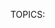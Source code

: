 TOPICS: <title>

# HTML 标题元素: `<title>`

**HTML`<title>`元素**定义文档的**标题**，所以在所有HTML文档中是**必需的**，显示在浏览器的*标题栏*或*标签页*上。它只可以包含文本，若是包含有标签，则包含的任何标签都不会被解释。

## 技术摘要

|  |  |
| :-- | :-- |
| **内容分类** | *元数据内容*。|
| **允许内容** | 非空字符或特殊字符（inter-element whitespace）的文本。 |
| **标签遗漏** | 同时需要开标签和闭标签。注意：遗漏`</title>`标签会导致浏览器忽略掉页面的剩余部分。|
| **允许的父标签** | 一个[`<head>`](/zh-hans/webfrontend/<head>/)元素只能包含一个`<title>`元素。 |
| **DOM接口** | **`HTMLTitleElement`** |

## 使用说明

`<title>`只能在`<head>`中出现。

### 页面标题和SEO

`<title>`的内容可能会对**搜索引擎优化**(SEO）产生重大影响 。通常，较长的描述性标题比简短或无启发性的标题表现更好。标题的内容不仅是算法用来确定在搜索结果中列出页面顺序的组成之一，而且
标题还是初始的“鱼饵”，您可以通过它吸引读者浏览搜索结果的引起注意。

撰写好标题的一些准则和技巧：

- 避免使用一个或两个单词标题。对于词汇表或参考样式的页面，请使用描述性短语或术语/定义。
- 搜索引擎通常会在页面标题的前55-60个字符附近显示。超出此范围的文本可能会丢失，因此请尽量不要使标题过长。如果您必须使用较长的标题，请确保重要的部分出现在前面，并且标题中可能要删除的部分中没有关键内容。一般建议在Google中35个中文(70KB);在Baidu中28个中文（56KB）;
- 尽可能避免使用特殊字符；并非所有浏览器都会以相同的方式显示它们。例如，“ <”通常在窗口标题栏中显示为“ `&lt;`”。
- **不要使用“关键字Blob”**。如果标题只是单词列表，则算法通常会人为地降低页面在搜索结果中的位置。
- 尝试确保您的标题在您自己的网站中尽可能唯一性。标题重复（或几乎重复）可能会导致搜索结果不准确。
- 关键字分布：越先出现的词语权重越高。

!!! warn "注意"
    一个HTML文档中不能有一个以上的 `<title>` 元素。
    如果您遗漏了`<title>`标签，文档作为HTML是无效的。

## 示例

```html
<html>
<head>
<title>网站名-网站介绍、描述</title>
</head>
<body>
<p>body 元素的内容会显示在浏览器中。</p>
<p>title 元素的内容会显示在浏览器的标题栏中。</p>
</body>
</html>
```

## 浏览器兼容性

| - | 谷歌 | 火狐 | Safari |
| :--- | :--- | :--- | :--- |
| `<title>` | 支持 | 支持 | 支持 |
